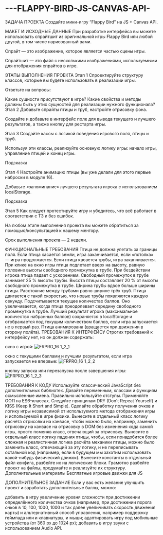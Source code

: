 # ---FLAPPY-BIRD-JS-CANVAS-API-

ЗАДАЧА ПРОЕКТА
Создайте мини-игру “Flappy Bird” на JS + Canvas API.

МАКЕТ И ИСХОДНЫЕ ДАННЫЕ
При разработке интерфейса вы можете использовать спрайтшит из оригинальной игры Flappy Bird или любой другой, в том числе нарисованный вами.

Спрайт — это изображение, которое является частью сцены игры.

Спрайтшит — это файл с несколькими изображениями, используемыми для отображения спрайтов в игре. 

ЭТАПЫ ВЫПОЛНЕНИЯ ПРОЕКТА
Этап 1
Спроектируйте структуру классов, которые вы будете использовать в реализации игры.

Ответьте на вопросы:

Какие сущности присутствуют в игре?
Какие свойства и методы должны быть у этих сущностей для реализации нужного функционала?
Этап 2
Добавьте спрайты птицы и труб, настройте отрисовку фона.

Создайте и добавьте в интерфейс поле для вывода текущего и лучшего результатов, а также кнопку для рестарта игры.

Этап 3
Создайте кассы с логикой поведения игрового поля, птицы и труб.

Используя эти классы, реализуйте основную логику игры: начало игры, управление птицей и конец игры.

Подсказка

Этап 4
Настройте анимацию птицы (вы уже делали для этого первые наброски в модуле 16).

Добавьте «запоминание» лучшего результата игрока с использованием localStorage.

Подсказка

Этап 5
Как следует протестируйте игру и убедитесь, что всё работает в соответствии с ТЗ и без ошибок.

На любом этапе выполнения проекта вы можете обратиться за помощью/консультацией к нашему ментору.

Срок выполнения проекта — 2 недели.

ФУНКЦИОНАЛЬНЫЕ ТРЕБОВАНИЯ
Птица не должна улетать за границы поля. Если птица касается земли, игра заканчивается, если «потолка» — игра продолжается.
Если птица касается трубы, игра заканчивается.
При клике на окно игры птица подлетает вверх на высоту, равную половине высоты свободного промежутка в трубе.
При бездействии игрока птица падает с ускорением.
Свободный промежуток в трубе занимает 25 % высоты трубы.
Высота птицы составляет 20 % от высоты свободного промежутка в трубе.
Ширина трубы вдвое больше ширины птицы.
Расстояние между трубами равно ширине трёх труб.
Птица двигается с такой скоростью, что новые трубы появляются каждую секунду.
Подсчитывается текущее количество баллов. Оно увеличивается, когда птица преодолевает середину свободного промежутка в трубе.
Лучший результат игрока (максимальное количество набранных баллов) сохраняется в localStorage и отображается под текущим количеством баллов, если игра запускается не в первый раз.
Птица анимирована (вращается при движении в сторону полёта).
ТРЕБОВАНИЯ К ИНТЕРФЕЙСУ
Строгих требований к интерфейсу нет, но он должен содержать:

окно с игрой:
![FRPRO_16 1_2_1](https://user-images.githubusercontent.com/111201876/214647568-dad13ae7-e31a-4755-bb6c-c4eb84f981fe.png)

окно с текущими баллами и лучшим результатом, если игра запускается не впервые:
![FRPRO_16 1_2_2](https://user-images.githubusercontent.com/111201876/214647598-d24481e3-397b-4b45-9d8b-f7de8a4e694a.png)

кнопку запуска или перезапуска после завершения игры:
![FRPRO_16 1_2_3](https://user-images.githubusercontent.com/111201876/214647615-f8cbd62b-08c1-4342-83e4-60aa3256ba8b.png)

ТРЕБОВАНИЯ К КОДУ
Используйте классический JavaScript без дополнительных библиотек.
Давайте переменным, классам и функциям осмысленные имена.
Правильно используйте отступы.
Применяйте ООП на ES6-классах.
Следуйте принципам DRY (Don’t Repeat Yourself) и KISS (Keep It Short and Simple).
Сделайте обработку получения очков и логику игры независимой от используемого метода отображения игры и используемой в игре физики.
Вынесите в отдельный класс логику расчёта отрисовки на канвасе, чтобы можно было, например, заменить отрисовку на канвасе на отрисовку в DOM без изменения кода самой игры, просто поменяв класс, отвечающий за отрисовку.
Вынесите в отдельный класс логику падения птицы, чтобы, если понадобится более сложная и реалистичная логика расчёта механики птицы, можно было заменить класс, отвечающий за эту логику, и не переписывать остальной код (например, если в будущем мы захотим использовать какой-нибудь физический движок). 
Вынесите константы в отдельный файл конфига, разбейте их на логические блоки.
Грамотно разбейте проект на файлы, продумайте и реализуйте их структуру.
Дополнительные материалы
Бесплатные игровые движки для JS

ДОПОЛНИТЕЛЬНОЕ ЗАДАНИЕ
Если у вас есть желание улучшить проект и заработать дополнительные баллы, можно:

добавить в игру увеличение уровня сложности при достижении определённого количества очков (например, при достижении порога очков в 10, 100, 1000, 1000 и так далее увеличивать скорость движения карты) и альтернативный способ управления, например поддержку геймпада или и клавиатуры, и мыши;
адаптировать игру под мобильные устройства (от 360 px до 1024 px);
добавить в игру звуки с использованием Audio API.
